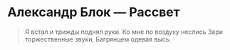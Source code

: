Александр Блок — Рассвет
========================
>Я встал и трижды поднял руки.
>Ко мне по воздуху неслись
>Зари торжественные звуки,
>Багрянцем одевая высь.
